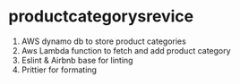 # productcategorysrevice

1. AWS dynamo db to store product categories
2. Aws Lambda function to fetch and add product category
3. Eslint & Airbnb base for linting
4. Prittier for formating
